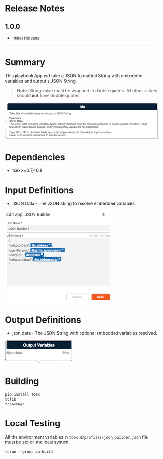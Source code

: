 # Release Notes
## 1.0.0
* Initial Release

---

# Summary
This playbook App will take a JSON formatted String with embedded variables and output a JSON String.

> Note: String value must be wrapped in double quotes.  All other values should **not** have double quotes.


![Inputs](images/info.png)


# Dependencies
* tcex>=0.7,<0.8

# Input Definitions
* JSON Data - The JSON string to resolve embedded variables.

![Inputs](images/inputs.png)

# Output Definitions
* json.data - The JSON String with optional embedded variables resolved.

![Inputs](images/outputs.png)

# Building

```
pip install tcex
tclib
tcpackage
```

# Local Testing

All the environment variables in `tcex.d/profiles/json_builder.json` file must be set on the local system.

```
tcrun --group qa-build
```